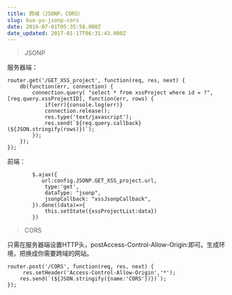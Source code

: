 ```yaml
---
title: 跨域（JSONP，CORS）
slug: kua-yu-jsonp-cors
date: 2016-07-01T05:35:58.000Z
date_updated: 2017-01-17T06:31:43.000Z
---
```


> JSONP

服务器端：

    router.get('/GET_XSS_project', function(req, res, next) {  
        db(function(err, connection) {
            connection.query( "select * from xssProject where id = ?",[req.query.xssProjectID], function(err, rows) {
                if(err){console.log(err)}
                connection.release();
                res.type('text/javascript');
                res.send(`${req.query.callback}(${JSON.stringify(rows)})`);
            });
        });
    });
    

前端：

            $.ajax({
               url:config.JSONP.GET_XSS_project.url,
                type:'get',
                dataType: "jsonp",
                jsonpCallback: "xssJsonpCallback",
            }).done((data)=>{
                this.setState({xssProjectList:data})
            })
    

> CORS

只需在服务器端设置HTTP头，postAccess-Control-Allow-Origin:即可。生成环境，把换成你需要跨域的网站。

    router.post('/CORS', function(req, res, next) {
         res.setHeader('Access-Control-Allow-Origin','*');
        res.send(`(${JSON.stringify({name:'CORS'})})`);
    });
    
